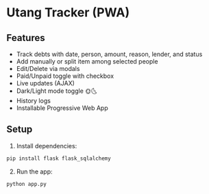 # Utang Tracker (PWA)

## Features
- Track debts with date, person, amount, reason, lender, and status
- Add manually or split item among selected people
- Edit/Delete via modals
- Paid/Unpaid toggle with checkbox
- Live updates (AJAX)
- Dark/Light mode toggle 🌞🌜
- History logs
- Installable Progressive Web App

## Setup
1. Install dependencies:
```bash
pip install flask flask_sqlalchemy
```
2. Run the app:
```bash
python app.py
```
